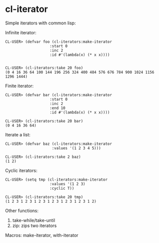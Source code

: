 cl-iterator
===========

Simple iterators with common lisp:

Infinite iterator:
```
CL-USER> (defvar foo (cl-iterators:make-iterator 
                    :start 0 
                    :inc 2 
                    :id #'(lambda(x) (* x x))))
                    

CL-USER> (cl-iterators:take 20 foo)
(0 4 16 36 64 100 144 196 256 324 400 484 576 676 784 900 1024 1156 1296 1444)
```

Finite iterator:
```
CL-USER> (defvar bar (cl-iterators:make-iterator 
                    :start 0 
                    :inc 2 
                    :end 10
                    :id #'(lambda(x) (* x x))))

CL-USER> (cl-iterators:take 20 bar)
(0 4 16 36 64)
```

Iterate a list:
```
CL-USER> (defvar baz (cl-iterators:make-iterator 
                     :values '(1 2 3 4 5)))

CL-USER> (cl-iterators:take 2 baz)
(1 2)
```

Cyclic iterators:
```
CL-USER> (setq tmp (cl-iterators:make-iterator 
                    :values '(1 2 3)
                    :cyclic T))

CL-USER> (cl-iterators:take 20 tmp)
(1 2 3 1 2 3 1 2 3 1 2 3 1 2 3 1 2 3 1 2)
```

Other functions:
1. take-while/take-until
2. zip: zips two iterators

Macros: make-iterator, with-iterator









